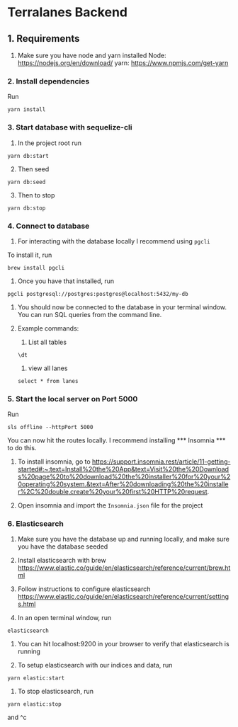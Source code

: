 # Terralanes Backend


## 1. Requirements
1. Make sure you have node and yarn installed
    Node: https://nodejs.org/en/download/
    yarn: https://www.npmjs.com/get-yarn

### 2. Install dependencies
Run
```
yarn install
```

### 3. Start database with sequelize-cli
1. In the project root run
```
yarn db:start
```
2. Then seed
```
yarn db:seed
```
3. Then to stop
```
yarn db:stop
```

### 4. Connect to database
1. For interacting with the database locally I recommend using `pgcli`

To install it, run
```
brew install pgcli
```
1. Once you have that installed, run
```
pgcli postgresql://postgres:postgres@localhost:5432/my-db
```
1. You should now be connected to the database in your terminal window. You can run SQL queries from the command line.

1. Example commands:
    
    1. List all tables
    ```
    \dt
    ```
    1. view all lanes
    ```
    select * from lanes
    ```

### 5. Start the local server on Port 5000

Run
```
sls offline --httpPort 5000
```

You can now hit the routes locally. I recommend installing *** Insomnia *** to do this.

1. To install insomnia, go to https://support.insomnia.rest/article/11-getting-started#:~:text=Install%20the%20App&text=Visit%20the%20Downloads%20page%20to%20download%20the%20installer%20for%20your%20operating%20system.&text=After%20downloading%20the%20installer%2C%20double,create%20your%20first%20HTTP%20request.

1. Open insomnia and import the `Insomnia.json` file for the project

### 6. Elasticsearch
1. Make sure you have the database up and running locally, and make sure you have the database seeded

1. Install elasticsearch with brew
https://www.elastic.co/guide/en/elasticsearch/reference/current/brew.html

1. Follow instructions to configure elasticsearch
https://www.elastic.co/guide/en/elasticsearch/reference/current/settings.html

1. In an open terminal window, run
```
elasticsearch
```

1. You can hit localhost:9200 in your browser to verify that elasticsearch is running

1. To setup elasticsearch with our indices and data, run 
```
yarn elastic:start
```
1. To stop elasticsearch, run
```
yarn elastic:stop
```
and ^c



